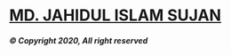 # [MD. JAHIDUL ISLAM SUJAN](https://mrdeveloperjis.github.io)

##### &copy; Copyright 2020, All right reserved
